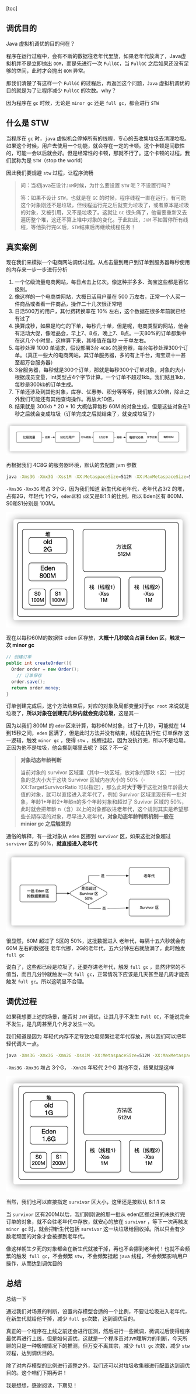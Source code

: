[toc]

## 调优目的

Java 虚拟机调优的目的何在？

程序在运行过程中，会有不断的数据往老年代里放，如果老年代放满了，Java虚拟机并不是立即抛出 `OOM`，而是先进行一次 `FullGC`，当 `FullGC` 之后如果还没有足够的空间，此时才会抛出 `OOM` 异常。

那我们清楚了有这样一个 `FullGC` 的过程后，再返回这个问题，`Java` 虚拟机调优的目的就是为了让程序减少 `FullGC` 的次数。why？

因为程序在 `gc` 时候，无论是 `minor gc` 还是 `full gc`，都会进行 `STW`

## 什么是 STW

当程序在 `gc` 时，`java` 虚拟机会停掉所有的线程，专心的去收集垃圾去清理垃圾。如果这个时候，用户去使用一个功能，就会存在一定的卡顿。这个卡顿是间歇性的，可能一会以后就会好。但是经常性的卡顿，那就不行了。这个卡顿的过程，我们就称为是 `STW`（stop the world）

因此我们要规避 `stw` 过程，让程序流畅

> 问：当初java在设计`JVM`时候，为什么要设置 `STW` 呢？不设置行吗？
>
> 答：如果不设计 `STW`，也就是在 `GC` 的时候，程序线程一直在运行，有可能这个对象刚还不是垃圾，但线程运行完之后就变为垃圾了，或者原本是垃圾的对象，又被引用，又不是垃圾了。这就让 `GC` 很头痛了，他需要重新又去遍历整个堆，这还不算上堆中对象的变化。于此如此，`JVM` 不如暂停所有线程，等他执行完`GC`后，`STW`结束后再继续线程任务！

## 真实案例

现在我们来模拟一个电商网站调优过程。从点击量到用户到订单到服务器每秒使用的内存来一步一步进行分析

1. 一个亿级流量电商网站，每日点击上亿次。像这种拼多多、淘宝这些都是百亿级别。
2. 像这样的一个电商类网站，大概日活用户量在 500 万左右，正常一个人买一件商品或者看一件商品，操作二十几次很正常吧
3. 日活500万的用户，其付费转换率在 10% 左右，这个数据在很多年前就已经有过了
4. 换算成秒，如果是均匀的下单，每秒几十单，但是呢，电商类型的网站，他会有活动大促，像唯品会，早上7、8点，晚上7、8点。一天80%的订单都集中在这几个小时里，这样算下来，其峰值在每秒 一千单左右。
5. 每秒处理 1000 单请求，假设部署3台 `4C8G` 的服务器，每台每秒处理300个订单。（真正一些大的电商网站，其订单服务器，多的有上千台，淘宝双十一甚至超万台服务器）
6. 3台服务器，每秒就是300个订单，那就是每秒300个订单对象，对象的大小根据成员变量，int类型占4个字节计算。一个订单不超过1kb。我们姑且1kb，每秒是300kb的订单生成。
7. 下单还涉及到其他对象，库存、优惠券、积分等等等，我们放大20倍，除此之外我们可能还有其他查询操作。再放大10倍，
8. 结果就是 300kb * 20 * 10  大概估算每秒 60M 的对象生成，但是这些对象在1秒之后就会变成垃圾（订单完成之后就结束了，就变成垃圾了）

![image-20220820084221448](images/image-20220820084221448.png)

再根据我们 4C8G 的服务器环境，默认的去配置 jvm 参数

```sh
java -Xms3G -Xmx3G -Xss1M -XX:MetaspaceSize=512M -XX:MaxMetaspaceSize=512M -jar order-server.jar
```

`-Xms3G` `-Xmx3G`  堆占 3个G，因为我们知道 新生代和老年代，老年代占3/2 的堆，占有2G，年轻代 1个G，`eden区`和 `s区`又是8:1:1 的比例，所以 Eden区有 800M、S0和S1分别是 100M。

![image-20220820083924395](images/image-20220820083924395.png)

现在以每秒60M的数据往 eden 区存放，**大概十几秒就会占满 Eden 区，触发一次 minor gc**

```java
// 创建订单
public int createOrder(){
  Order order = new Order();
 	// 订单保存
  order.save();
  return order.money;
}
```

订单创建完成后，这个方法结束后，对应的对象及局部变量对于`gc root` 来说就是垃圾了，**所以对象在创建完几秒内就会变成垃圾**，这是其一

因为以我们 800M 的 `eden`区来计算，每秒60M对象，过了十几秒，可能就在 14到15秒之间，`eden` 区满了，但是此时方法并没有结束，线程在执行在 订单保存 这一逻辑，触发 `minor gc` ，使得 `stw` ，线程挂起，因为没执行完，所以不是垃圾。正因为他不是垃圾，他会挪到哪里去呢？ S区？不一定

> **对象动态年龄判断**
>
> 当前对象的 survivor 区域里（其中一块区域，放对象的那块 s区）一批对象的总大小大于这块 Survivor 区域内存大小的 50%（-XX:TargetSurvivorRatio 可以指定），那么此时**大于等于**这批对象年龄最大值的对象，就可以直接进入老年代了，例如 Survivor 区域里现在有一批对象，年龄1+年龄2+年龄n的多个年龄对象和超过了 Suvivor 区域的 50%，此时就会把年龄 n（含）以上的对象都放进老年代，这个规则其实是希望那些长期存活的对象，尽早进入老年代，**对象动态年龄判断机制一般在 minior gc 之后触发的**

通俗的解释，有一批对象从 `eden` 区挪到 `survivor` 区，如果这批对象超过 `survivor` 区的 50%，**就直接进入老年代**

![image-20220820090456572](images/image-20220820090456572.png)

很显然，60M 超过了 S区的 50%，这批数据进入 老年代，每隔十五六秒就会有 60M 左右的数据往 老年代挪，2G的老年代，五六分钟左右就放满了，此时触发 `full gc`

说白了，这些都已经是垃圾了，还要存进老年代，触发 `full gc` ，显然非常的不值当，而且几分钟就触发一次 `full gc`，正常情况下应该是几天甚至是几周才能去触发 `full gc`。所以这明显不合理。

## 调优过程

如果我想要上述的场景，能否对 `JVM` 调优，让其几乎不发生 `Full GC`，不能说完全不发生，是几周甚至几个月才发生一次。

我们知道是因为 年轻代内存不足导致垃圾频繁往老年代存放，所以我们可以把年轻代调大一点。

```sh
java -Xms3G -Xmx3G -Xmn2G -Xss1M -XX:MetaspaceSize=512M -XX:MaxMetaspaceSize=512M -jar order-server.jar
```

`-Xms3G` `-Xmx3G` 堆占 3个G， `-Xmn2G` 年轻代 2个G 其他不变，结果就是这样

![image-20220820091338718](images/image-20220820091338718.png)

当然，我们也可以直接指定 `survivor` 区大小，这里还是按默认 8:1:1 来

当 `survivor` 区有200M以后，我们刚刚说的那一批从 eden区挪过来的未执行完订单的对象，就不会往老年代中存放，就安心的放在 `survivor` ，等下一次再触发 `minor gc` 时，就会把新生代包括 `survivor` 这一块垃圾给回收掉。所以只会有少数老顽固的对象才会被挪到老年代。

像这样朝生夕死的对象都会在新生代就被干掉，再也不会挪到老年代！也就不会频繁的触发` full gc`，不会频繁 `stw`，不会频繁挂起 `java` 线程，不会频繁影响用户操作，从而达到调优目的

## 总结

总结一下

通过我们对场景的判断，设置内存模型合适的一个比例，不要让垃圾进入老年代，在新生代就给他干掉，减少 `full gc`次数，达到调优目的。

真正的一个程序在上线之前还会进行压测，然后进行一些微调，微调过后使得程序最优再进行上线，但是如何调优，这就是一个程序员对`JVM`理解力的判断，今天所聊的只是一种极端情况下的推测，但万变不离其宗，减少 `full gc` 次数，减少 `stw` 过程，达到调优目的。

除了对内存模型的比例进行调整之外，我们还可以对垃圾收集器进行配置达到调优目的。这个咱们下期再讲！

我是想想，感谢阅读，下期见！